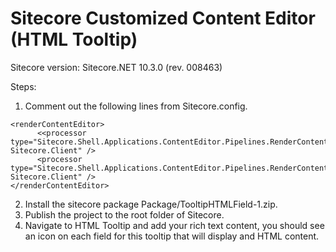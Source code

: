 # Sitecore Customized Content Editor (HTML Tooltip)
Sitecore version: Sitecore.NET 10.3.0 (rev. 008463)

Steps:
1) Comment out the following lines from Sitecore.config.
```
<renderContentEditor>
      <<processor type="Sitecore.Shell.Applications.ContentEditor.Pipelines.RenderContentEditor.RenderSkinedContentEditor, Sitecore.Client" />
      <processor type="Sitecore.Shell.Applications.ContentEditor.Pipelines.RenderContentEditor.RenderStandardContentEditor, Sitecore.Client" />
</renderContentEditor>
```
2) Install the sitecore package Package/TooltipHTMLField-1.zip.
3) Publish the project to the root folder of Sitecore.
4) Navigate to HTML Tooltip and add your rich text content, you should see an icon on each field for this tooltip that will display and HTML content.
